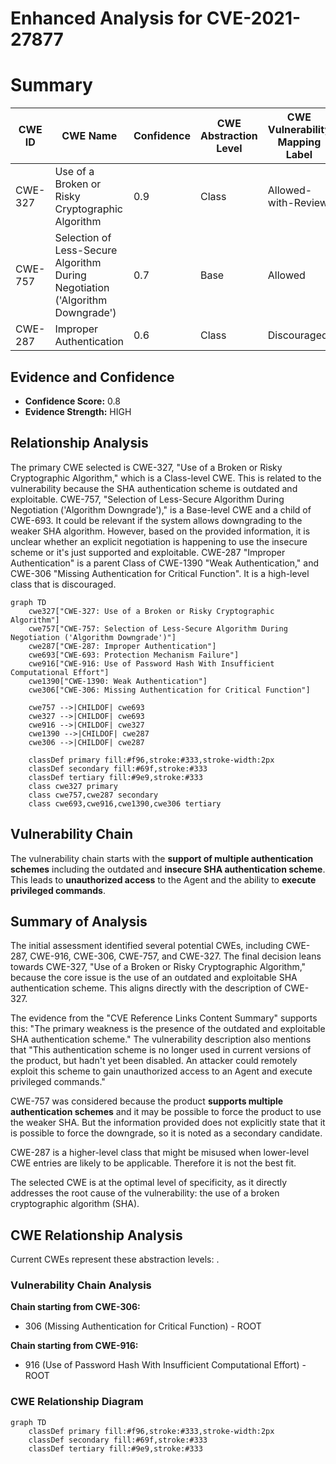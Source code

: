 # Enhanced Analysis for CVE-2021-27877

# Summary
| CWE ID | CWE Name | Confidence | CWE Abstraction Level | CWE Vulnerability Mapping Label | CWE-Vulnerability Mapping Notes |
|---|---|---|---|---|---|
| CWE-327 | Use of a Broken or Risky Cryptographic Algorithm | 0.9 | Class | Allowed-with-Review | Primary CWE |
| CWE-757 | Selection of Less-Secure Algorithm During Negotiation ('Algorithm Downgrade') | 0.7 | Base | Allowed | Secondary Candidate |
| CWE-287 | Improper Authentication | 0.6 | Class | Discouraged | Secondary Candidate |

## Evidence and Confidence

*   **Confidence Score:** 0.8
*   **Evidence Strength:** HIGH

## Relationship Analysis
The primary CWE selected is CWE-327, "Use of a Broken or Risky Cryptographic Algorithm," which is a Class-level CWE. This is related to the vulnerability because the SHA authentication scheme is outdated and exploitable. CWE-757, "Selection of Less-Secure Algorithm During Negotiation ('Algorithm Downgrade')," is a Base-level CWE and a child of CWE-693. It could be relevant if the system allows downgrading to the weaker SHA algorithm. However, based on the provided information, it is unclear whether an explicit negotiation is happening to use the insecure scheme or it's just supported and exploitable. CWE-287 "Improper Authentication" is a parent Class of CWE-1390 "Weak Authentication," and CWE-306 "Missing Authentication for Critical Function". It is a high-level class that is discouraged.

```mermaid
graph TD
    cwe327["CWE-327: Use of a Broken or Risky Cryptographic Algorithm"]
    cwe757["CWE-757: Selection of Less-Secure Algorithm During Negotiation ('Algorithm Downgrade')"]
    cwe287["CWE-287: Improper Authentication"]
    cwe693["CWE-693: Protection Mechanism Failure"]
    cwe916["CWE-916: Use of Password Hash With Insufficient Computational Effort"]
    cwe1390["CWE-1390: Weak Authentication"]
    cwe306["CWE-306: Missing Authentication for Critical Function"]

    cwe757 -->|CHILDOF| cwe693
    cwe327 -->|CHILDOF| cwe693
    cwe916 -->|CHILDOF| cwe327
    cwe1390 -->|CHILDOF| cwe287
    cwe306 -->|CHILDOF| cwe287

    classDef primary fill:#f96,stroke:#333,stroke-width:2px
    classDef secondary fill:#69f,stroke:#333
    classDef tertiary fill:#9e9,stroke:#333
    class cwe327 primary
    class cwe757,cwe287 secondary
    class cwe693,cwe916,cwe1390,cwe306 tertiary
```

## Vulnerability Chain
The vulnerability chain starts with the **support of multiple authentication schemes** including the outdated and **insecure SHA authentication scheme**. This leads to **unauthorized access** to the Agent and the ability to **execute privileged commands**.

## Summary of Analysis
The initial assessment identified several potential CWEs, including CWE-287, CWE-916, CWE-306, CWE-757, and CWE-327. The final decision leans towards CWE-327, "Use of a Broken or Risky Cryptographic Algorithm," because the core issue is the use of an outdated and exploitable SHA authentication scheme. This aligns directly with the description of CWE-327.

The evidence from the "CVE Reference Links Content Summary" supports this: "The primary weakness is the presence of the outdated and exploitable SHA authentication scheme." The vulnerability description also mentions that "This authentication scheme is no longer used in current versions of the product, but hadn't yet been disabled. An attacker could remotely exploit this scheme to gain unauthorized access to an Agent and execute privileged commands."

CWE-757 was considered because the product **supports multiple authentication schemes** and it may be possible to force the product to use the weaker SHA. But the information provided does not explicitly state that it is possible to force the downgrade, so it is noted as a secondary candidate.

CWE-287 is a higher-level class that might be misused when lower-level CWE entries are likely to be applicable. Therefore it is not the best fit.

The selected CWE is at the optimal level of specificity, as it directly addresses the root cause of the vulnerability: the use of a broken cryptographic algorithm (SHA).


## CWE Relationship Analysis

Current CWEs represent these abstraction levels: .


### Vulnerability Chain Analysis

**Chain starting from CWE-306:**
- 306 (Missing Authentication for Critical Function) - ROOT


**Chain starting from CWE-916:**
- 916 (Use of Password Hash With Insufficient Computational Effort) - ROOT



### CWE Relationship Diagram

```mermaid
graph TD
    classDef primary fill:#f96,stroke:#333,stroke-width:2px
    classDef secondary fill:#69f,stroke:#333
    classDef tertiary fill:#9e9,stroke:#333
```